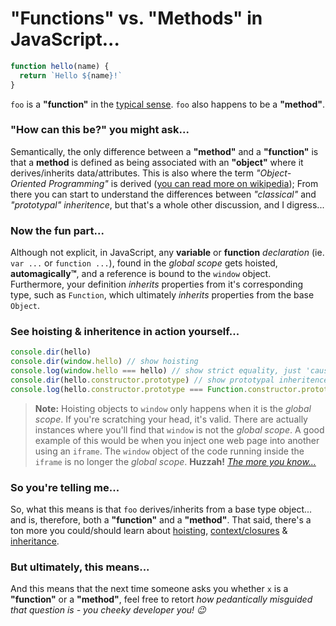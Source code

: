 # "Functions" vs. "Methods" in JavaScript...

```javascript
function hello(name) {
  return `Hello ${name}!`
}
````

`foo` is a **"function"** in the [typical sense](https://www.cs.utah.edu/~germain/PPS/Topics/functions.html). `foo` also happens to be a **"method"**.

### "How can this be?" you might ask...

Semantically, the only difference between a **"method"** and a **"function"** is that a **method** is defined as being associated with an **"object"** where it derives/inherits data/attributes. This is also where the term *"Object-Oriented Programming"* is derived ([you can read more on wikipedia](https://en.wikipedia.org/wiki/Method_(computer_programming))); From there you can start to understand the differences between *"classical"* and *"prototypal"* *inheritence*, but that's a whole other discussion, and I digress...

### Now the fun part...

Although not explicit, in JavaScript, any **variable** or **function** *declaration* (ie. `var ...` or `function ...`), found in the *global scope* gets hoisted, **automagically™**, and a reference is bound to the `window` object. Furthermore, your definition *inherits* properties from it's corresponding type, such as `Function`, which ultimately *inherits* properties from the base `Object`.

### See hoisting & inheritence in action yourself...

```javascript
console.dir(hello)
console.dir(window.hello) // show hoisting
console.log(window.hello === hello) // show strict equality, just 'cause
console.dir(hello.constructor.prototype) // show prototypal inheritence from `Function`
console.log(hello.constructor.prototype === Function.constructor.prototype) // show strict equality, just 'cause
````

> **Note:** Hoisting objects to `window` only happens when it is the *global scope*. If you're scratching your head, it's valid. There are actually instances where you'll find that `window` is not the *global scope*. A good example of this would be when you inject one web page into another using an `iframe`. The `window` object of the code running inside the `iframe` is no longer the *global scope*. **Huzzah!** *[The more you know...](https://www.youtube.com/watch?v=GD6qtc2_AQA)*

### So you're telling me...

So, what this means is that `foo` derives/inherits from a base type object... and is, therefore, both a **"function"** and a **"method"**. That said, there's a ton more you could/should learn about [hoisting](https://developer.mozilla.org/en-US/docs/Glossary/Hoisting), [context/closures](https://developer.mozilla.org/en-US/docs/Web/JavaScript/Reference/Operators/this) & [inheritance](https://developer.mozilla.org/en-US/docs/Learn/JavaScript/Objects/Inheritance).

### But ultimately, this means...

And this means that the next time someone asks you whether `x` is a **"function"** or a **"method"**, feel free to retort *how pedantically misguided that question is - you cheeky developer you! :wink:*
